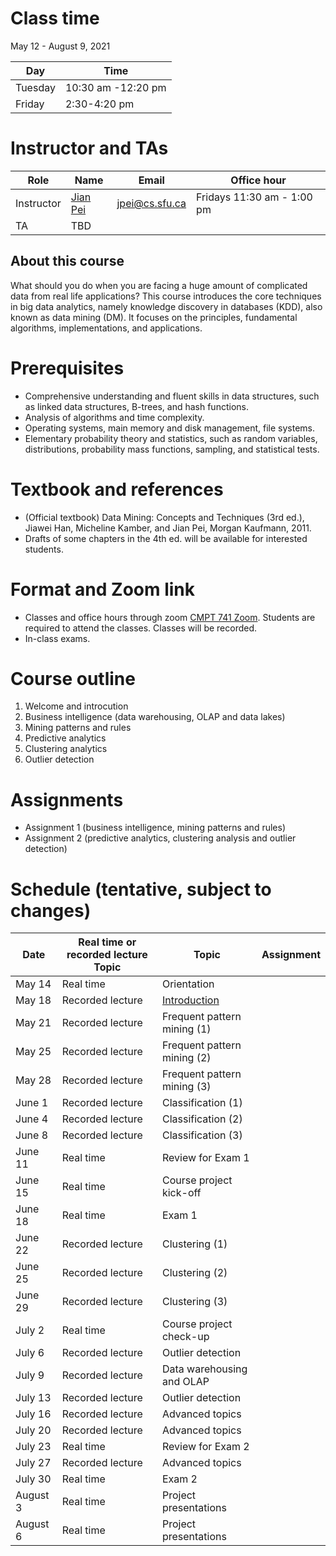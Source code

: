 # Class time
May 12 - August 9, 2021

| Day | Time |
|---|---|
| Tuesday | 10:30 am -12:20 pm |
| Friday | 2:30-4:20 pm |

# Instructor and TAs

| Role | Name | Email | Office hour |
|---|---|---|---|
| Instructor | [Jian Pei](http://www.cs.sfu.ca/~jpei) | jpei@cs.sfu.ca | Fridays 11:30 am - 1:00 pm |
| TA | TBD | | |
 
## About this course

What should you do when you are facing a huge amount of complicated data from real life applications? This course introduces the core techniques in big data analytics, namely knowledge discovery in databases (KDD), also known as data mining (DM). It focuses on the principles, fundamental algorithms, implementations, and applications.

# Prerequisites 

- Comprehensive understanding and fluent skills in data structures, such as linked data structures, B-trees, and hash functions.
- Analysis of algorithms and time complexity.
- Operating systems, main memory and disk management, file systems.
- Elementary probability theory and statistics, such as random variables, distributions, probability mass functions, sampling, and statistical tests.

# Textbook and references
- (Official textbook) Data Mining: Concepts and Techniques (3rd ed.), Jiawei Han, Micheline Kamber, and Jian Pei, Morgan Kaufmann, 2011.
- Drafts of some chapters in the 4th ed. will be available for interested students.

# Format and Zoom link
- Classes and office hours through zoom [CMPT 741 Zoom](https://sfu.zoom.us/j/61388159289?pwd=eGJTVWZPYXdRNkFpcGlZanh5c3h6UT09). Students are required to attend the classes. Classes will be recorded.
- In-class exams.

# Course outline
1. Welcome and introcution
2. Business intelligence (data warehousing, OLAP and data lakes)
3. Mining patterns and rules
4. Predictive analytics
5. Clustering analytics
6. Outlier detection

# Assignments
- Assignment 1 (business intelligence, mining patterns and rules)
- Assignment 2 (predictive analytics, clustering analysis and outlier detection)

# Schedule (tentative, subject to changes)

| Date | Real time or recorded lecture Topic | Topic | Assignment |
|---|---|---|---|
| May 14 | Real time | Orientation | |
| May 18 | Recorded lecture | [Introduction](https://www.cs.sfu.ca/cc/459/jpei/21/459Introduction.pdf) |  |
| May 21 | Recorded lecture | Frequent pattern mining (1) | |
| May 25 | Recorded lecture | Frequent pattern mining (2)| |
| May 28 | Recorded lecture | Frequent pattern mining (3) | |
| June 1 | Recorded lecture | Classification (1) | |
| June 4 | Recorded lecture | Classification (2) | |
| June 8 | Recorded lecture | Classification (3) | |
| June 11 | Real time | Review for Exam 1 | |
| June 15 | Real time | Course project kick-off | |
| June 18 | Real time | Exam 1 | |
| June 22 | Recorded lecture | Clustering (1) | |
| June 25 | Recorded lecture | Clustering (2) | |
| June 29 | Recorded lecture | Clustering (3) | |
| July 2 | Real time | Course project check-up | |
| July 6 | Recorded lecture | Outlier detection | |
| July 9 | Recorded lecture | Data warehousing and OLAP  | |
| July 13 | Recorded lecture | Outlier detection | |
| July 16 | Recorded lecture | Advanced topics | |
| July 20 | Recorded lecture | Advanced topics | |
| July 23 | Real time | Review for Exam 2 | |
| July 27 | Recorded lecture | Advanced topics | |
| July 30 | Real time | Exam 2 | |
| August 3 | Real time | Project presentations| |
| August 6 | Real time | Project presentations | |
